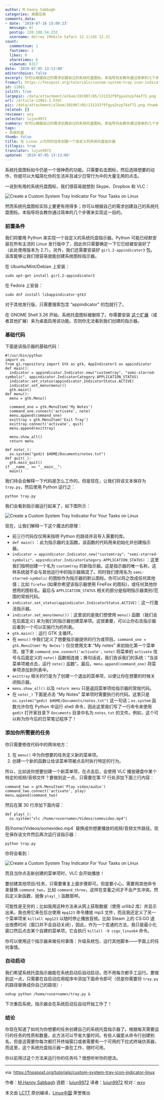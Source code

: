 ```yaml
---
author: M.hanny Sabbagh
categories: 桌面应用
comments_data:
- date: '2019-07-16 15:09:23'
  message: Al
  postip: 220.188.54.232
  username: delrey [Mobile Safari 12.1|iOS 12.3]
count:
  commentnum: 1
  favtimes: 1
  likes: 0
  sharetimes: 0
  viewnum: 6317
date: '2019-07-05 13:13:00'
editorchoice: false
excerpt: 你可以根据自己的需求创建自己的系统托盘图标。本指导将会教你通过简单的几个步骤来实现这一目的。
fromurl: https://fosspost.org/tutorials/custom-system-tray-icon-indicator-linux
id: 11061
islctt: true
largepic: /data/attachment/album/201907/05/131332f9fgya2nzp74af72.png
url: /article-11061-1.html
pic: /data/attachment/album/201907/05/131332f9fgya2nzp74af72.png.thumb.jpg
related: []
reviewer: wxy
selector: lujun9972
summary: 你可以根据自己的需求创建自己的系统托盘图标。本指导将会教你通过简单的几个步骤来实现这一目的。
tags:
- 系统托盘
thumb: false
title: 在 Linux 上为你的任务创建一个自定义的系统托盘指示器
titlepic: true
translator: lujun9972
updated: '2019-07-05 13:13:00'
---
```


系统托盘图标如今仍是一个很神奇的功能。只需要右击图标，然后选择想要的动作，你就可以大幅简化你的生活并且减少日常行为中的大量无用的点击。


一说到有用的系统托盘图标，我们很容易就想到 Skype、Dropbox 和 VLC：


![Create a Custom System Tray Indicator For Your Tasks on Linux](/data/attachment/album/201907/05/131332f9fgya2nzp74af72.png "Create a Custom System Tray Indicator For Your Tasks on Linux 12")


然而系统托盘图标实际上要更有用得多；你可以根据自己的需求创建自己的系统托盘图标。本指导将会教你通过简单的几个步骤来实现这一目的。


### 前置条件


我们将要用 Python 来实现一个自定义的系统托盘指示器。Python 可能已经默安装在所有主流的 Linux 发行版中了，因此你只需要确定一下它已经被安装好了（此处使用版本为 2.7）。另外，我们还需要安装好 `gir1.2-appindicator3` 包。该库能够让我们很容易就能创建系统图标指示器。


在 Ubuntu/Mint/Debian 上安装：



```
sudo apt-get install gir1.2-appindicator3
```

在 Fedora 上安装：



```
sudo dnf install libappindicator-gtk3
```

对于其他发行版，只需要搜索包含 “appindicator” 的包就行了。


在 GNOME Shell 3.26 开始，系统托盘图标被删除了。你需要安装 [这个扩展](https://extensions.gnome.org/extension/1031/topicons/)（或者其他扩展）来为桌面启用该功能。否则你无法看到我们创建的指示器。


### 基础代码


下面是该指示器的基础代码：



```
#!/usr/bin/python
import os
from gi.repository import Gtk as gtk, AppIndicator3 as appindicator
def main():
  indicator = appindicator.Indicator.new("customtray", "semi-starred-symbolic", appindicator.IndicatorCategory.APPLICATION_STATUS)
  indicator.set_status(appindicator.IndicatorStatus.ACTIVE)
  indicator.set_menu(menu())
  gtk.main()
def menu():
  menu = gtk.Menu()
  
  command_one = gtk.MenuItem('My Notes')
  command_one.connect('activate', note)
  menu.append(command_one)
  exittray = gtk.MenuItem('Exit Tray')
  exittray.connect('activate', quit)
  menu.append(exittray)
  
  menu.show_all()
  return menu
  
def note(_):
  os.system("gedit $HOME/Documents/notes.txt")
def quit(_):
  gtk.main_quit()
if __name__ == "__main__":
  main()
```

我们待会会解释一下代码是怎么工作的。但是现在，让我们将该文本保存为 `tray.py`，然后使用 Python 运行之：



```
python tray.py
```

我们会看到指示器运行起来了，如下图所示：


![Create a Custom System Tray Indicator For Your Tasks on Linux](/data/attachment/album/201907/05/131333vy6dr5rgzcdyrryv.png "Create a Custom System Tray Indicator For Your Tasks on Linux 14")


现在，让我们解释一下这个魔法的原理：


* 前三行代码仅仅用来指明 Python 的路径并且导入需要的库。
* `def main()` ：此为指示器的主函数。该函数的代码用来初始化并创建指示器。
* `indicator = appindicator.Indicator.new("customtray"，"semi-starred-symbolic"，appindicator.IndicatorCategory.APPLICATION_STATUS)` ：这里我们指明创建一个名为 `customtray` 的新指示器。这是指示器的唯一名称，这样系统就不会与其他运行中的指示器搞混了。同时我们使用名为 `semi-starred-symbolic` 的图标作为指示器的默认图标。你可以将之改成任何其他值；比如 `firefox` (如果你希望该指示器使用 FireFox 的图标)，或任何其他你想用的图标名。最后与 `APPLICATION_STATUS` 相关的部分是指明指示器类别/范围的常规代码。
* `indicator.set_status(appindicator.IndicatorStatus.ACTIVE)`：这一行激活指示器。
* `indicator.set_menu(menu())`：这里说的是我们想使用 `menu()` 函数（我们会在后面定义) 来为我们的指示器创建菜单项。这很重要，可以让你右击指示器后看到一个可以实施行为的列表。
* `gtk.main()`：运行 GTK 主循环。
* 在 `menu()` 中我们定义了想要指示器提供的行为或项目。`command_one = gtk.MenuItem('My Notes')` 仅仅使用文本 “My notes” 来初始化第一个菜单项，接下来 `command_one.connect('activate'，note)` 将菜单的 `activate` 信号与后面定义的 `note()` 函数相连接；换句话说，我们告诉我们的系统：“当该菜单项被点击，运行 `note()` 函数”。最后，`menu.append(command_one)` 将菜单项添加到列表中。
* `exittray` 相关的行是为了创建一个退出的菜单项，以便让你在想要的时候关闭指示器。
* `menu.show_all()` 以及 `return menu` 只是返回菜单项给指示器的常规代码。
* 在 `note(_)` 下面是点击 “My Notes” 菜单项时需要执行的代码。这里只是 `os.system("gedit $HOME/Documents/notes.txt")` 这一句话；`os.system` 函数允许你在 Python 中运行 shell 命令，因此这里我们写了一行命令来使用 `gedit` 打开家目录下 `Documents` 目录中名为 `notes.txt` 的文件。例如，这个可以称为你今后的日常笔记程序了！


### 添加你所需要的任务


你只需要修改代码中的两块地方：


1. 在 `menu()` 中为你想要的任务定义新的菜单项。
2. 创建一个新的函数让给该菜单项被点击时执行特定的行为。


所以，比如说你想要创建一个新菜单项，在点击后，会使用 VLC 播放硬盘中某个特定的视频/音频文件？要做到这一点，只需要在第 17 行处添加下面三行内容：



```
command_two = gtk.MenuItem('Play video/audio')
command_two.connect('activate', play)
menu.append(command_two)
```

然后在第 30 行添加下面内容：



```
def play(_):
  os.system("vlc /home/<username>/Videos/somevideo.mp4")
```

将/home//Videos/somevideo.mp4` 替换成你想要播放的视频/音频文件路径。现在保存该文件然后再次运行该指示器：



```
python tray.py
```

你将会看到：


![Create a Custom System Tray Indicator For Your Tasks on Linux](/data/attachment/album/201907/05/131335jeza5mv5i1yumers.png "Create a Custom System Tray Indicator For Your Tasks on Linux 16")


而且当你点击新创建的菜单项时，VLC 会开始播放！


要创建其他项目/任务，只需要重复上面步骤即可。但是要小心，需要用其他命令来替换 `command_two`，比如 `command_three`，这样在变量之间才不会产生冲突。然后定义新函数，就像 `play(_)` 函数那样。


可能性是无穷的；比如我用这种方法来从网上获取数据（使用 urllib2 库）并显示出来。我也用它来在后台使用 `mpg123` 命令播放 mp3 文件，而且我还定义了另一个菜单项来 `killall mpg123` 以随时停止播放音频。比如 Steam 上的 CS:GO 退出很费时间（窗口并不会自动关闭），因此，作为一个变通的方法，我只是最小化窗口然后点击某个自建的菜单项，它会执行 `killall -9 csgo_linux64` 命令。


你可以使用这个指示器来做任何事情：升级系统包、运行其他脚本——字面上的任何事情。


### 自动启动


我们希望系统托盘指示器能在系统启动后自动启动，而不用每次都手工运行。要做到这一点，只需要在自启动应用程序中添加下面命令即可（但是你需要将 `tray.py` 的路径替换成你自己的路径）:



```
nohup python /home/<username>/tray.py &
```

下次重启系统，指示器会在系统启动后自动开始工作了！


### 结论


你现在知道了如何为你想要的任务创建自己的系统托盘指示器了。根据每天需要运行的任务的性质和数量，此方法可以节省大量时间。有些人偏爱从命令行创建别名，但是这需要你每次都打开终端窗口或者需要有一个可用的下拉式终端仿真器，而这里，这个系统托盘指示器一直在工作，随时可用。


你以前用过这个方法来运行你的任务吗？很想听听你的想法。




---


via: <https://fosspost.org/tutorials/custom-system-tray-icon-indicator-linux>


作者：[M.Hanny Sabbagh](https://fosspost.org/author/mhsabbagh) 选题：[lujun9972](https://github.com/lujun9972) 译者：[lujun9972](https://github.com/lujun9972) 校对：[wxy](https://github.com/wxy)


本文由 [LCTT](https://github.com/LCTT/TranslateProject) 原创编译，[Linux中国](https://linux.cn/) 荣誉推出